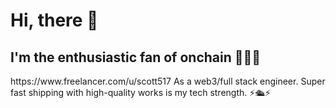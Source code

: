 <h1>Hi, there  👋</h1> 
<h2>I'm the enthusiastic fan of onchain 💫🧙💫 </h2>
https://www.freelancer.com/u/scott517
As a web3/full stack engineer. Super fast shipping with high-quality works is my tech strength. ⚡️🛳️⚡️ <br/>
